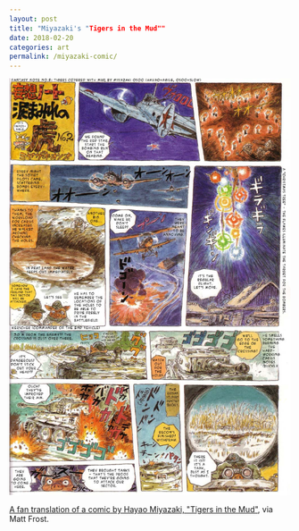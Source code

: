 ```yaml
---
layout: post
title: "Miyazaki's "Tigers in the Mud""
date: 2018-02-20
categories: art
permalink: /miyazaki-comic/
---
```


![miyazaki comic](https://github.com/matthewjmiller/mattmiller/blob/gh-pages/_assets/miyazaki-comic.jpg?raw=true)

[A fan translation of a comic by Hayao Miyazaki, "Tigers in the Mud"](https://imgur.com/gallery/SeAtJ), via Matt Frost.
